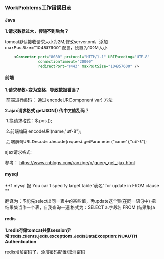 ### WorkProblems工作错误日志

#### Java

**1.请求数据过大，传输不到后台？**

tomcat默认接收请求大小为2M,修改server.xml，添加maxPostSize="104857600" 配置，设置为100M大小

```xml
    <Connector port="8080" protocol="HTTP/1.1" URIEncoding="UTF-8"
               connectionTimeout="20000"
               redirectPort="8443" maxPostSize="104857600" />
```

#### 前端

**1.请求参数+变为空格，导致数据错误？**

​		前端进行编码： 通过 encodeURIComponent(var) 方法

**2.ajax请求格式 getJSON() 传中文值乱码？**

​		1.换请求格式：$.post();

​		2.前端编码 encodeURI(name,"utf-8");

​			后端解码URLDecoder.decode(request.getParameter("name"),"utf-8");

ajax请求格式:

参考： https://www.cnblogs.com/ranzige/p/jquery_get_ajax.html

#### mysql

**1.mysql 报 You can't specify target table '表名' for update in FROM clause **

翻译为：不能先select出同一表中的某些值，再update这个表(在同一语句中)         把结果集当作一个表，自我查询一遍 格式为：SELECT a.字段名 FROM (结果集)a

#### redis

**1.redis存储tomcat共享session异常:redis.clients.jedis.exceptions.JedisDataException: NOAUTH Authentication**

 redis增加密码了，添加密码配置/取消密码
